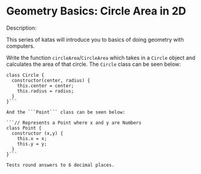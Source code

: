 # Geometry Basics: Circle Area in 2D
Description:

This series of katas will introduce you to basics of doing geometry with computers.

Write the function ```circleArea```/```CircleArea``` which takes in a ```Circle``` object and calculates the area of that circle.
The ```Circle``` class can be seen below:

```// Represents a Circle where center is a Point and radius is a Number
class Circle {
  constructor(center, radius) { 
    this.center = center; 
    this.radius = radius;
  }
}```

And the ```Point``` class can be seen below:

```// Represents a Point where x and y are Numbers
class Point {
  constructor (x,y) { 
    this.x = x;
    this.y = y; 
  }
}```

Tests round answers to 6 decimal places.
